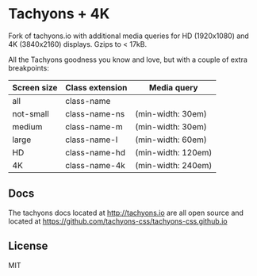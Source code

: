 # Tachyons + 4K

Fork of tachyons.io with additional media queries for HD (1920x1080) and 4K (3840x2160) displays. Gzips to < 17kB.

All the Tachyons goodness you know and love, but with a couple of extra breakpoints:


| Screen size | Class extension | Media query   |
| --- | --- | --- |
| all       | class-name    |                   |
| not-small | class-name-ns | (min-width: 30em) |
| medium    | class-name-m  | (min-width: 30em) |
| large     | class-name-l  | (min-width: 60em) |
| HD        | class-name-hd | (min-width: 120em)|
| 4K        | class-name-4k | (min-width: 240em)|


## Docs

The tachyons docs located at http://tachyons.io are all open source and located at https://github.com/tachyons-css/tachyons-css.github.io

## License

MIT

